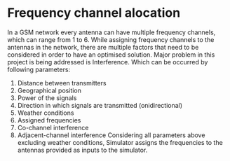 # Frequency channel alocation
In a GSM network every antenna can have multiple frequency channels, which can range from 1 to 6. 
While assigning frequency channels to the antennas in the network, there are multiple factors that need to be considered in order to have an optimised solution.
Major problem in this project is being addressed is Interference. Which can be occurred by following parameters:
1) Distance between transmitters 
2) Geographical position
3) Power of the signals 
4) Direction in which signals are transmitted (onidirectional)
5) Weather conditions 
6) Assigned frequencies 
7) Co-channel interference 
8) Adjacent-channel interference
Considering all parameters above excluding weather conditions, Simulator assigns the frequencies to the antennas provided as inputs to the simulator.

